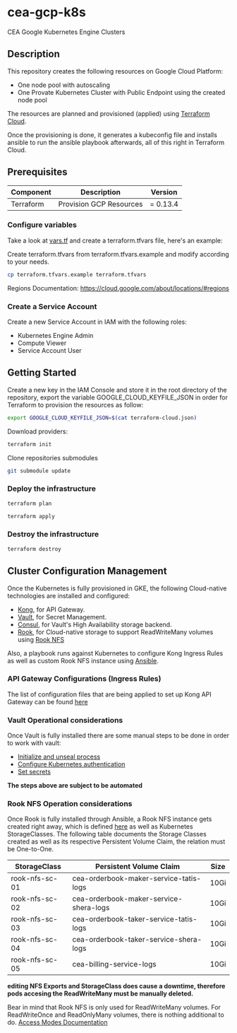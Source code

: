 # cea-gcp-k8s
CEA Google Kubernetes Engine Clusters

## Description

This repository creates the following resources on Google Cloud Platform:
- One node pool with autoscaling
- One Provate Kubernetes Cluster with Public Endpoint using the created node pool

The resources are planned and provisioned (applied) using [Terraform Cloud](https://app.terraform.io/app/MasterVentures).

Once the provisioning is done, it generates a kubeconfig file and installs ansible to run the ansible playbook afterwards,
all of this right in Terraform Cloud.

## Prerequisites

| Component | Description | Version |
| --- | --- | --- |
| Terraform | Provision GCP Resources | = 0.13.4 |

### Configure variables

Take a look at [vars.tf](vars.tf) and create a terraform.tfvars file, here's an example:

Create terraform.tfvars from terraform.tfvars.example and modify according to your needs.

```bash
cp terraform.tfvars.example terraform.tfvars
```

Regions Documentation: https://cloud.google.com/about/locations/#regions

### Create a Service Account

Create a new Service Account in IAM with the following roles:
- Kubernetes Engine Admin
- Compute Viewer
- Service Account User

## Getting Started

Create a new key in the IAM Console and store it in the root directory of the repository, export the variable GOOGLE_CLOUD_KEYFILE_JSON in order for Terraform to provision the resources as follow:

```bash
export GOOGLE_CLOUD_KEYFILE_JSON=$(cat terraform-cloud.json)
```

Download providers:

```bash
terraform init
```
Clone repositories submodules

```bash
git submodule update
```

### Deploy the infrastructure

```bash
terraform plan
```

```bash
terraform apply
```

### Destroy the infrastructure

```bash
terraform destroy
```

## Cluster Configuration Management

Once the Kubernetes is fully provisioned in GKE, the following Cloud-native technologies are installed and configured:
- [Kong](https://konghq.com), for API Gateway.
- [Vault](https://www.vaultproject.io), for Secret Management.
- [Consul](https://www.consul.io), for Vault's High Availability storage backend.
- [Rook](https://rook.io/), for Cloud-native storage to support ReadWriteMany volumes using [Rook NFS](https://rook.io/docs/rook/v1.5/nfs.html)

Also, a playbook runs against Kubernetes to configure Kong Ingress Rules as well as custom Rook NFS instance using [Ansible](https://www.ansible.com).

### API Gateway Configurations (Ingress Rules)

The list of configuration files that are being applied to set up Kong API Gateway can be found [here](ansible/playbooks/roles/install-k4k8s/files/ingress)

### Vault Operational considerations

Once Vault is fully installed there are some manual steps to be done in order to work with vault:

- [Initialize and unseal process](https://learn.hashicorp.com/tutorials/vault/kubernetes-raft-deployment-guide?in=vault/kubernetes#initialize-and-unseal-vault)
- [Configure Kubernetes authentication](https://learn.hashicorp.com/tutorials/vault/kubernetes-sidecar#configure-kubernetes-authentication)
- [Set secrets](https://learn.hashicorp.com/tutorials/vault/kubernetes-sidecar#set-a-secret-in-vault)


**The steps above are subject to be automated**

### Rook NFS Operation considerations

Once Rook is fully installed through Ansible, a Rook NFS instance gets created right away, which is defined [here](ansible/playbooks/roles/install-rook/files/nfs/nfs.yml) as well as Kubernetes StorageClasses. The following table documents the Storage Classes created as well as its respective Persistent Volume Claim, the relation must be One-to-One.

| StorageClass | Persistent Volume Claim | Size |
| --- | --- | --- |
| rook-nfs-sc-01 | cea-orderbook-maker-service-tatis-logs | 10Gi |
| rook-nfs-sc-02 | cea-orderbook-maker-service-shera-logs | 10Gi |
| rook-nfs-sc-03 | cea-orderbook-taker-service-tatis-logs | 10Gi |
| rook-nfs-sc-04 | cea-orderbook-taker-service-shera-logs | 10Gi |
| rook-nfs-sc-05 | cea-billing-service-logs | 10Gi |

**editing NFS Exports and StorageClass does cause a downtime, therefore pods accesing the ReadWriteMany must be manually deleted.**

Bear in mind that Rook NFS is only used for ReadWriteMany volumes. For ReadWriteOnce and ReadOnlyMany volumes, there is nothing additional to do. [Access Modes Documentation](https://cloud.google.com/kubernetes-engine/docs/concepts/persistent-volumes#access_modes)
